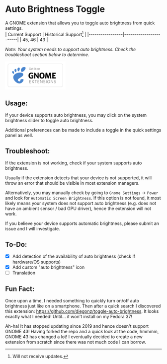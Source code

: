 # Auto Brightness Toggle
A GNOME extension that allows you to toggle auto brightness from quick settings.<br>
| Current Support | Historical Support[^1] |
|-----------------|------------------------|
| 45, 46          | 43                     |

*Note: Your system needs to support auto brightness. Check the troubleshoot section below to determine.*

[<img alt="Get it on GNOME Extensions" height="90" src="https://raw.githubusercontent.com/andyholmes/gnome-shell-extensions-badge/master/get-it-on-ego.svg?sanitize=true">](https://extensions.gnome.org/extension/5736/auto-brightness-toggle/)

## Usage:
If your device supports auto brightness, you may click on the system brightness slider to toggle auto brightness.

Additional preferences can be made to include a toggle in the quick settings panel as well.

## Troubleshoot:
If the extension is not working, check if your system supports auto brightness.

Usually if the extension detects that your device is not supported, it will throw an error that should be visible in most extension managers.

Alternatively, you may manually check by going to `Gnome Settings` -> `Power` and look for `Automatic Screen Brightness`. If this option is not found, it most likely means your system does not support auto brightness (e.g. does not have an ambient sensor / bad GPU driver), hence the extension will not work.

If you believe your device supports automatic brightness, please submit an issue and I will investigate.

## To-Do:
- [X] Add detection of the availability of auto brightness (check if hardware/OS supports)
- [X] Add custom "auto brightness" icon
- [ ] Translation

## Fun Fact:
Once upon a time, I needed something to quickly turn on/off auto brightness just like on a smartphone. Then after a quick search I discovered this extension: https://github.com/diegonz/toggle-auto-brightness. It looks exactly what I needed! Until... it won't install on my Fedora 37!

Ah-ha! It has stopped updating since 2019 and hence doesn't support GNOME 43! Having forked the repo and a quick look at the code, hmmmm, GNOME 43 has changed a lot! I eventually decided to create a new extension from scratch since there was not much code I can borrow.

[^1]: Will not receive updates.
